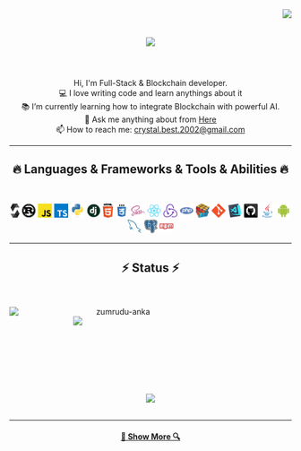 <img align="right" src="https://visitor-badge.laobi.icu/badge?page_id=zumrudu-anka.zumrudu-anka">

<h1 align="center">
  <a href="https://git.io/typing-svg">
    <img src="https://readme-typing-svg.herokuapp.com/?lines=Hello,+There!+👋;Nice+to+meet+you!&center=true&size=30">
  </a>
</h1>

<!-- <h5 align="center">
  <code><a href="https://linkedin.com/in/yuriy-sorok-938836230" title="LinkedIn Profile"><img width="22" src="./assets/linkedin.svg"> LinkedIn</a></code>
  <code><a href="#" title="HackerRank Profile"><img width="22" src="./assets/hackerrank.png"> HackerRank</a></code>
  <code><a href="https://stackoverflow.com/users/23792879/crystal" title="Stack Overflow Profile"><img width="22" src="./assets/stackoverflow.svg"> Stack Overflow</a></code>
  <code><a href="https://stackoverflow.com/users/23792879/crystal" title="Instagram Profile"><img width="22" src="./assets/instagram.svg"> Instagram</a></code>
</h5> -->
<br>
<p align="center">
  Hi, I'm Full-Stack & Blockchain developer.
  <br>
  💻 I love writing code and learn anythings about it
  <br>
  📚 I’m currently learning how to integrate Blockchain with powerful AI.
  <br>
  💬 Ask me anything about from <a href="https://github.com/happy-crystal/issues" title="Issues">Here</a>
  <br>
  📫 How to reach me: <a href="mailto: crystal.best.2002@gmail.com">crystal.best.2002@gmail.com</a>
</p>

<hr>
<h2 align="center">🔥 Languages & Frameworks & Tools & Abilities 🔥</h2>
<br>
<p align="center">
  <code><img title="Solidity" height="25" src="./assets/solidity-seeklogo.svg"></code>
  <code><img title="Rust" height="25" src="./assets/rust-seeklogo.svg"></code>
  <code><img title="Javascript" height="25" src="./assets/javascript.svg"></code>
  <code><img title="Typescript" height="25" src="./assets/typescript-seeklogo.svg"></code>
  <code><img title="Python" height="25" src="./assets/python-original.svg"></code>
  <code><img title="Django" height="25" src="./assets/django.png"></code>
  <code><img title="HTML5" height="25" src="./assets/html5.svg"></code>
  <code><img title="CSS" height="25" src="./assets/css.svg"></code>
  <code><img title="SASS" height="25" src="./assets/sass.svg"></code>
  <code><img title="React" height="25" src="./assets/react-original.svg"></code>
  <code><img title="Redux" height="25" src="./assets/redux.svg"></code>
  <code><img title="PHP" height="25" src="./assets/php.svg"></code>
  <code><img title="Problem Solving" height="25" src="./assets/problemSolving.png"></code>
  <code><img title="Git" height="25" src="./assets/git-original.svg"></code>
  <code><img title="Visual Studio Code" height="25" src="./assets/vscode.png"></code>
  <code><img title="GitHub" height="25" src="./assets/github.svg"></code>
  <code><img title="Java" height="25" src="./assets/java-original.svg"></code>
  <code><img title="Android" height="25" src="./assets/android.svg"></code>
  <code><img title="MySQL" height="25" src="./assets/mysql.svg"></code>
  <code><img title="PostgreSQL" height="25" src="./assets/postgresql.svg"></code>
  <code><img title="npm" height="25" src="./assets/npm.svg"></code>
</p>
<hr>

<h2 align="center">⚡ Status ⚡</h2>
<br>
<p align=center>
  <div align=center>
    <a href="https://github.com/SorokaYuriyIgorevich/github-readme-streak-stats" title="Go to Source">
      <img align="left" width=390 src="https://streak-stats.demolab.com/?user=zumrudu-anka&theme=react&border=61dafb&hide_border=true" alt="zumrudu-anka" />
    </a>
    <a href="https://github.com/SorokaYuriyIgorevich/github-readme-stats" title="Go to Source">
      <img align="right" width=390 src="https://github-readme-stats.vercel.app/api?username=zumrudu-anka&show_icons=true&theme=react&border_color=61dafb&hide_border=true" />
    </a>
  </div>
  <br><br><br><br><br><br><br><br><br>
  <div align=center>
    <a href="https://github.com/SorokaYuriyIgorevich/github-readme-stats">
      <img height=200 align="center" src="https://github-readme-stats.vercel.app/api/top-langs/?username=zumrudu-anka&hide=c%23,powershell,Mathematica,Ruby,Objective-C,Objective-C%2b%2b,Cuda&title_color=61dafb&text_color=ffffff&icon_color=61dafb&bg_color=20232a&langs_count=8&layout=compact&border_color=61dafb&hide_border=true&size_weight=0.5&count_weight=0.5" />
    </a>
  </div>
  <br>
</p>

<hr>

<h4 align="center">
  <a href="https://github.com/happy-crystal?tab=repositories" title="Show Repositories">🔎 Show More 🔍</a>
</h4>

<!--
**happy-crystal/happy-crystal** is a ✨ _special_ ✨ repository because its `README.md` (this file) appears on your GitHub profile.

Here are some ideas to get you started:

- 🔭 I’m currently working on ...
- 🌱 I’m currently learning ...
- 👯 I’m looking to collaborate on ...
- 🤔 I’m looking for help with ...
- 💬 Ask me about ...
- 📫 How to reach me: ...
- 😄 Pronouns: ...
- ⚡ Fun fact: ...


Notes: If you want use this readme, firstly star it please. If you can't align your repositories like this, please change your repository desription to shorter than now. Maybe 4 or 5 word will be good.

![Metrics](https://metrics.lecoq.io/happy-crystal?template=classic&base.header=0&base.activity=0&base.community=0&base.repositories=0&base.metadata=0&achievements=1&achievements.threshold=C&achievements.secrets=true&achievements.limit=0&config.timezone=Europe%2FIstanbul)

-->

